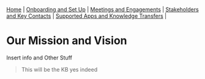 [Home](index.md) | [Onboarding and Set Up](ons.md) | [Meetings and Engagements](mne.md) | [Stakeholders and Key Contacts](snkc.md) | [Supported Apps and Knowledge Transfers](sankt.md) |
# Our Mission and Vision
Insert info and Other Stuff
> This will be the KB yes indeed
